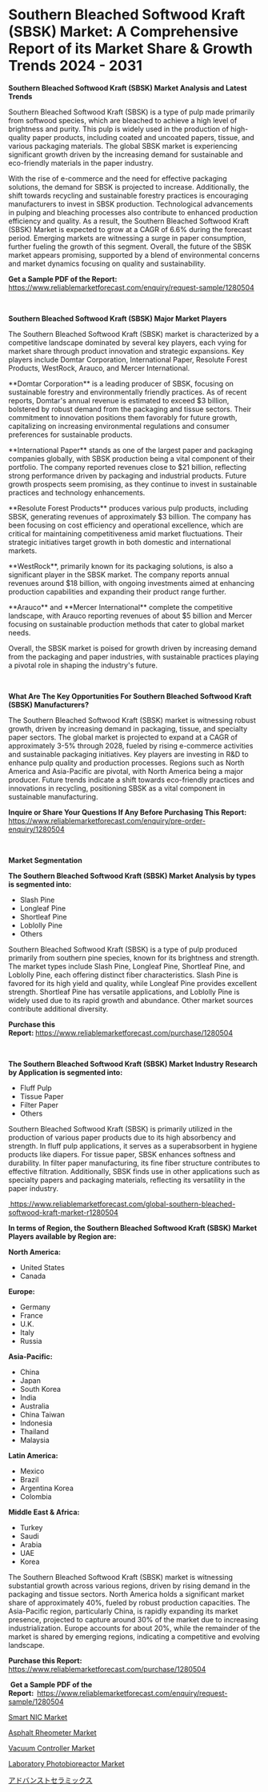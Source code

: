 <p><h1>Southern Bleached Softwood Kraft (SBSK) Market: A Comprehensive Report of its Market Share & Growth Trends 2024 - 2031</h1></p><p><strong>Southern Bleached Softwood Kraft (SBSK) Market Analysis and Latest Trends</strong></p>
<p><p>Southern Bleached Softwood Kraft (SBSK) is a type of pulp made primarily from softwood species, which are bleached to achieve a high level of brightness and purity. This pulp is widely used in the production of high-quality paper products, including coated and uncoated papers, tissue, and various packaging materials. The global SBSK market is experiencing significant growth driven by the increasing demand for sustainable and eco-friendly materials in the paper industry. </p><p>With the rise of e-commerce and the need for effective packaging solutions, the demand for SBSK is projected to increase. Additionally, the shift towards recycling and sustainable forestry practices is encouraging manufacturers to invest in SBSK production. Technological advancements in pulping and bleaching processes also contribute to enhanced production efficiency and quality. As a result, the Southern Bleached Softwood Kraft (SBSK) Market is expected to grow at a CAGR of 6.6% during the forecast period. Emerging markets are witnessing a surge in paper consumption, further fueling the growth of this segment. Overall, the future of the SBSK market appears promising, supported by a blend of environmental concerns and market dynamics focusing on quality and sustainability.</p></p>
<p><strong>Get a Sample PDF of the Report:&nbsp;</strong> <a href="https://www.reliablemarketforecast.com/enquiry/request-sample/1280504?utm_campaign=1125&utm_medium=2&utm_source=Github&utm_content=ia&utm_term=30092024&utm_id=southern-bleached-softwood-kraft-sbsk">https://www.reliablemarketforecast.com/enquiry/request-sample/1280504</a></p>
<p>&nbsp;</p>
<p><strong>Southern Bleached Softwood Kraft (SBSK) Major Market Players</strong></p>
<p><p>The Southern Bleached Softwood Kraft (SBSK) market is characterized by a competitive landscape dominated by several key players, each vying for market share through product innovation and strategic expansions. Key players include Domtar Corporation, International Paper, Resolute Forest Products, WestRock, Arauco, and Mercer International.</p><p>**Domtar Corporation** is a leading producer of SBSK, focusing on sustainable forestry and environmentally friendly practices. As of recent reports, Domtar's annual revenue is estimated to exceed $3 billion, bolstered by robust demand from the packaging and tissue sectors. Their commitment to innovation positions them favorably for future growth, capitalizing on increasing environmental regulations and consumer preferences for sustainable products.</p><p>**International Paper** stands as one of the largest paper and packaging companies globally, with SBSK production being a vital component of their portfolio. The company reported revenues close to $21 billion, reflecting strong performance driven by packaging and industrial products. Future growth prospects seem promising, as they continue to invest in sustainable practices and technology enhancements.</p><p>**Resolute Forest Products** produces various pulp products, including SBSK, generating revenues of approximately $3 billion. The company has been focusing on cost efficiency and operational excellence, which are critical for maintaining competitiveness amid market fluctuations. Their strategic initiatives target growth in both domestic and international markets.</p><p>**WestRock**, primarily known for its packaging solutions, is also a significant player in the SBSK market. The company reports annual revenues around $18 billion, with ongoing investments aimed at enhancing production capabilities and expanding their product range further.</p><p>**Arauco** and **Mercer International** complete the competitive landscape, with Arauco reporting revenues of about $5 billion and Mercer focusing on sustainable production methods that cater to global market needs.</p><p>Overall, the SBSK market is poised for growth driven by increasing demand from the packaging and paper industries, with sustainable practices playing a pivotal role in shaping the industry's future.</p></p>
<p>&nbsp;</p>
<p><strong>What Are The Key Opportunities For Southern Bleached Softwood Kraft (SBSK) Manufacturers?</strong></p>
<p><p>The Southern Bleached Softwood Kraft (SBSK) market is witnessing robust growth, driven by increasing demand in packaging, tissue, and specialty paper sectors. The global market is projected to expand at a CAGR of approximately 3-5% through 2028, fueled by rising e-commerce activities and sustainable packaging initiatives. Key players are investing in R&D to enhance pulp quality and production processes. Regions such as North America and Asia-Pacific are pivotal, with North America being a major producer. Future trends indicate a shift towards eco-friendly practices and innovations in recycling, positioning SBSK as a vital component in sustainable manufacturing.</p></p>
<p><strong>Inquire or Share Your Questions If Any Before Purchasing This Report:</strong> <a href="https://www.reliablemarketforecast.com/enquiry/pre-order-enquiry/1280504?utm_campaign=1125&utm_medium=2&utm_source=Github&utm_content=ia&utm_term=30092024&utm_id=southern-bleached-softwood-kraft-sbsk">https://www.reliablemarketforecast.com/enquiry/pre-order-enquiry/1280504</a></p>
<p>&nbsp;</p>
<p><strong>Market Segmentation</strong></p>
<p><strong>The Southern Bleached Softwood Kraft (SBSK) Market Analysis by types is segmented into:</strong></p>
<p><ul><li>Slash Pine</li><li>Longleaf Pine</li><li>Shortleaf Pine</li><li>Loblolly Pine</li><li>Others</li></ul></p>
<p><p>Southern Bleached Softwood Kraft (SBSK) is a type of pulp produced primarily from southern pine species, known for its brightness and strength. The market types include Slash Pine, Longleaf Pine, Shortleaf Pine, and Loblolly Pine, each offering distinct fiber characteristics. Slash Pine is favored for its high yield and quality, while Longleaf Pine provides excellent strength. Shortleaf Pine has versatile applications, and Loblolly Pine is widely used due to its rapid growth and abundance. Other market sources contribute additional diversity.</p></p>
<p><strong>Purchase this Report:&nbsp;</strong><a href="https://www.reliablemarketforecast.com/purchase/1280504?utm_campaign=1125&utm_medium=2&utm_source=Github&utm_content=ia&utm_term=30092024&utm_id=southern-bleached-softwood-kraft-sbsk">https://www.reliablemarketforecast.com/purchase/1280504</a></p>
<p>&nbsp;</p>
<p><strong>The Southern Bleached Softwood Kraft (SBSK) Market Industry Research by Application is segmented into:</strong></p>
<p><ul><li>Fluff Pulp</li><li>Tissue Paper</li><li>Filter Paper</li><li>Others</li></ul></p>
<p><p>Southern Bleached Softwood Kraft (SBSK) is primarily utilized in the production of various paper products due to its high absorbency and strength. In fluff pulp applications, it serves as a superabsorbent in hygiene products like diapers. For tissue paper, SBSK enhances softness and durability. In filter paper manufacturing, its fine fiber structure contributes to effective filtration. Additionally, SBSK finds use in other applications such as specialty papers and packaging materials, reflecting its versatility in the paper industry.</p></p>
<p><a href="https://www.reliablemarketforecast.com/global-southern-bleached-softwood-kraft-market-r1280504?utm_campaign=1125&utm_medium=2&utm_source=Github&utm_content=ia&utm_term=30092024&utm_id=southern-bleached-softwood-kraft-sbsk">&nbsp;https://www.reliablemarketforecast.com/global-southern-bleached-softwood-kraft-market-r1280504</a></p>
<p><strong>In terms of Region, the Southern Bleached Softwood Kraft (SBSK) Market Players available by Region are:</strong></p>
<p>
    <p> <strong> North America: </strong>
        <ul>
            <li>United States</li>
            <li>Canada</li>
        </ul>
        </p> 
    <p> <strong> Europe: </strong>
        <ul>
            <li>Germany</li>
            <li>France</li>
            <li>U.K.</li>
            <li>Italy</li>
            <li>Russia</li>
        </ul>
        </p> 
    <p> <strong> Asia-Pacific: </strong>
        <ul>
            <li>China</li>
            <li>Japan</li>
            <li>South Korea</li>
            <li>India</li>
            <li>Australia</li>
            <li>China Taiwan</li>
            <li>Indonesia</li>
            <li>Thailand</li>
            <li>Malaysia</li>
        </ul>
        </p> 
    <p> <strong> Latin America: </strong>
        <ul>
            <li>Mexico</li>
            <li>Brazil</li>
            <li>Argentina Korea</li>
            <li>Colombia</li>
        </ul>
        </p> 
    <p> <strong> Middle East & Africa: </strong>
        <ul>
            <li>Turkey</li>
            <li>Saudi</li>
            <li>Arabia</li>
            <li>UAE</li>
            <li>Korea</li>
        </ul>
    </p>
    </p>
<p><p>The Southern Bleached Softwood Kraft (SBSK) market is witnessing substantial growth across various regions, driven by rising demand in the packaging and tissue sectors. North America holds a significant market share of approximately 40%, fueled by robust production capacities. The Asia-Pacific region, particularly China, is rapidly expanding its market presence, projected to capture around 30% of the market due to increasing industrialization. Europe accounts for about 20%, while the remainder of the market is shared by emerging regions, indicating a competitive and evolving landscape.</p></p>
<p><strong>Purchase this Report: </strong><a href="https://www.reliablemarketforecast.com/purchase/1280504?utm_campaign=1125&utm_medium=2&utm_source=Github&utm_content=ia&utm_term=30092024&utm_id=southern-bleached-softwood-kraft-sbsk">https://www.reliablemarketforecast.com/purchase/1280504</a></p>
<p>&nbsp;<strong>Get a Sample PDF of the Report:&nbsp;&nbsp;</strong><a href="https://www.reliablemarketforecast.com/enquiry/request-sample/1280504?utm_campaign=1125&utm_medium=2&utm_source=Github&utm_content=ia&utm_term=30092024&utm_id=southern-bleached-softwood-kraft-sbsk">https://www.reliablemarketforecast.com/enquiry/request-sample/1280504</a></p>
<p><strong></strong></p>
<p><p><a href="https://issuu.com/reportprime-2/docs/smart-nic-market-size-2030.pptx_539332066fc35f?utm_campaign=1125&utm_medium=2&utm_source=Github&utm_content=ia&utm_term=30092024&utm_id=southern-bleached-softwood-kraft-sbsk">Smart NIC Market</a></p><p><a href="https://issuu.com/reportprime-2/docs/asphalt-rheometer-market-size-2030._0eab62352de2d0?utm_campaign=1125&utm_medium=2&utm_source=Github&utm_content=ia&utm_term=30092024&utm_id=southern-bleached-softwood-kraft-sbsk">Asphalt Rheometer Market</a></p><p><a href="https://www.linkedin.com/pulse/how-vacuum-controller-market-changing-from-2024-2031-we-do-research-mhfhe?utm_campaign=1125&utm_medium=2&utm_source=Github&utm_content=ia&utm_term=30092024&utm_id=southern-bleached-softwood-kraft-sbsk">Vacuum Controller Market</a></p><p><a href="https://www.linkedin.com/pulse/global-laboratory-photobioreactor-market-trends-innovations-uokee?utm_campaign=1125&utm_medium=2&utm_source=Github&utm_content=ia&utm_term=30092024&utm_id=southern-bleached-softwood-kraft-sbsk">Laboratory Photobioreactor Market</a></p><p><a href="https://github.com/mohamedbakry57/Market-Research-Report-List-6/blob/main/899396516020.md?utm_campaign=1125&utm_medium=2&utm_source=Github&utm_content=ia&utm_term=30092024&utm_id=southern-bleached-softwood-kraft-sbsk">アドバンストセラミックス</a></p></p>
